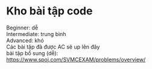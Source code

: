 # Kho bài tập code
Beginner: dễ  
Intermediate: trung bình  
Advanced: khó  
Các bài tập đã được AC sẽ up lên đây  
bài tập bổ sung (dễ): https://www.spoj.com/SVMCEXAM/problems/overview/
